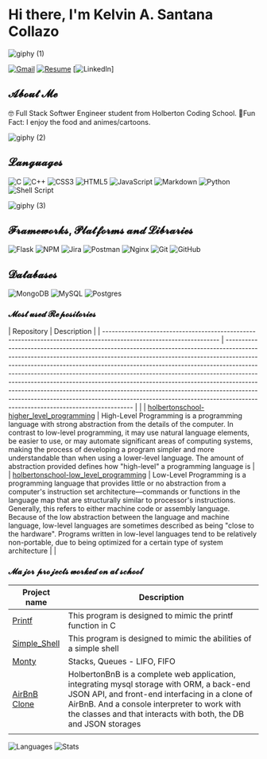 # Hi there, I'm Kelvin A. Santana Collazo

![giphy (1)](https://github.com/santacoll19/santacoll19/assets/134426899/f91a0920-a329-49b4-999c-6795d652a6df)

[![Gmail](https://img.shields.io/badge/Gmail-D14836?style=for-the-badge&logo=gmail&logoColor=white)](mailto:collazokel19@gmail.com)
[![Resume](https://img.shields.io/badge/RESUME-important?style=for-the-badge)](./file:///home/santacoll_/Downloads/Resume%20Kelvin%20A.%20Santana%20Collazo.pdf)
[![LinkedIn](https://img.shields.io/badge/linkedin-%230077B5.svg?style=for-the-badge&logo=linkedin&logoColor=whitehttps://www.linkedin.com/in/kelvin-santana-46538627b/)]

## 𝓐𝓫𝓸𝓾𝓽 𝓜𝓮

:nerd_face: Full Stack Softwer Engineer student from Holberton Coding School.
:dizzy:Fun Fact: I enjoy the food and animes/cartoons.

![giphy (2)](https://github.com/santacoll19/santacoll19/assets/134426899/d8812974-4ad7-4340-a821-cba80ab85896)

## 𝓛𝓪𝓷𝓰𝓾𝓪𝓰𝓮𝓼

![C](https://img.shields.io/badge/c-%2300599C.svg?style=for-the-badge&logo=c&logoColor=white)
![C++](https://img.shields.io/badge/c++-%2300599C.svg?style=for-the-badge&logo=c%2B%2B&logoColor=white)
![CSS3](https://img.shields.io/badge/css3-%231572B6.svg?style=for-the-badge&logo=css3&logoColor=white)
![HTML5](https://img.shields.io/badge/html5-%23E34F26.svg?style=for-the-badge&logo=html5&logoColor=white)
![JavaScript](https://img.shields.io/badge/javascript-%23323330.svg?style=for-the-badge&logo=javascript&logoColor=%23F7DF1E)
![Markdown](https://img.shields.io/badge/markdown-%23000000.svg?style=for-the-badge&logo=markdown&logoColor=white)
![Python](https://img.shields.io/badge/python-3670A0?style=for-the-badge&logo=python&logoColor=ffdd54)
![Shell Script](https://img.shields.io/badge/shell_script-%23121011.svg?style=for-the-badge&logo=gnu-bash&logoColor=white)

![giphy (3)](https://github.com/santacoll19/santacoll19/assets/134426899/cfc5bd41-557b-41e2-a880-743f0334611b)

## 𝓕𝓻𝓪𝓶𝓮𝔀𝓸𝓻𝓴𝓼, 𝓟𝓵𝓪𝓽𝓯𝓸𝓻𝓶𝓼 𝓪𝓷𝓭 𝓛𝓲𝓫𝓻𝓪𝓻𝓲𝓮𝓼

![Flask](https://img.shields.io/badge/flask-%23000.svg?style=for-the-badge&logo=flask&logoColor=white)
![NPM](https://img.shields.io/badge/NPM-%23000000.svg?style=for-the-badge&logo=npm&logoColor=white)
![Jira](https://img.shields.io/badge/jira-%230A0FFF.svg?style=for-the-badge&logo=jira&logoColor=white)
![Postman](https://img.shields.io/badge/Postman-FF6C37?style=for-the-badge&logo=postman&logoColor=white)
![Nginx](https://img.shields.io/badge/nginx-%23009639.svg?style=for-the-badge&logo=nginx&logoColor=white)
![Git](https://img.shields.io/badge/git-%23F05033.svg?style=for-the-badge&logo=git&logoColor=white)
![GitHub](https://img.shields.io/badge/github-%23121011.svg?style=for-the-badge&logo=github&logoColor=white)

## 𝓓𝓪𝓽𝓪𝓫𝓪𝓼𝓮𝓼

![MongoDB](https://img.shields.io/badge/MongoDB-%234ea94b.svg?style=for-the-badge&logo=mongodb&logoColor=white)
![MySQL](https://img.shields.io/badge/mysql-%2300f.svg?style=for-the-badge&logo=mysql&logoColor=white)
![Postgres](https://img.shields.io/badge/postgres-%23316192.svg?style=for-the-badge&logo=postgresql&logoColor=white)

### 𝓜𝓸𝓼𝓽 𝓾𝓼𝓮𝓭 𝓡𝓮𝓹𝓸𝓼𝓲𝓽𝓸𝓻𝓲𝓮𝓼

| Repository | Description |
| ------------------------------------------------------------------------------------------------------------------ | ------------------------------------------------------------------------------------------------------------------------------------------------------------------------------------------------------------------------------------------------------------------------------------------------------------------------------------------------------------------------------------------------------------------------------------------------------------------------------------------------------------------------------------------------------------------------------------------------------------------- | |
| [holbertonschool-higher_level_programming](https://github.com/santacoll19/holbertonschool-low_level_programming) | High-Level Programming is a programming language with strong abstraction from the details of the computer. In contrast to low-level programming, it may use natural language elements, be easier to use, or may automate significant areas of computing systems, making the process of developing a program simpler and more understandable than when using a lower-level language. The amount of abstraction provided defines how "high-level" a programming language is |
| [holbertonschool-low_level_programming](https://github.com/santacoll19/holbertonschool-low_level_programming) | Low-Level Programming is a programming language that provides little or no abstraction from a computer's instruction set architecture—commands or functions in the language map that are structurally similar to processor's instructions. Generally, this refers to either machine code or assembly language. Because of the low abstraction between the language and machine language, low-level languages are sometimes described as being "close to the hardware". Programs written in low-level languages tend to be relatively non-portable, due to being optimized for a certain type of system architecture |
|

### 𝓜𝓪𝓳𝓸𝓻 𝓹𝓻𝓸𝓳𝓮𝓬𝓽𝓼 𝔀𝓸𝓻𝓴𝓮𝓭 𝓸𝓷 𝓪𝓽 𝓼𝓬𝓱𝓸𝓸𝓵

| Project name                                                                      | Description                                                                                                                                                                                                                                                    |
| --------------------------------------------------------------------------------- | -------------------------------------------------------------------------------------------------------------------------------------------------------------------------------------------------------------------------------------------------------------- |
| [Printf](https://github.com/santacoll19/holbertonschool-printf)                   | This program is designed to mimic the printf function in C                                                                                                                                                                                                     |
| [Simple_Shell](https://github.com/JRMC-PR/holbertonschool-simple_shell)           | This program is designed to mimic the abilities of a simple shell                                                                                                                                                                                              |
| [Monty](https://github.com/ThatFireBoi/holbertonschool-monty)                     | Stacks, Queues - LIFO, FIFO                                                                                                                                                                                                                                    |
| [AirBnB Clone](https://github.com/nataliagrivera/holbertonschool-AirBnB_clone_v4) | HolbertonBnB is a complete web application, integrating mysql storage with ORM, a back-end JSON API, and front-end interfacing in a clone of AirBnB. And a console interpreter to work with the classes and that interacts with both, the DB and JSON storages |
|                                                                                   |

![Languages](https://github-readme-stats.vercel.app/api/top-langs?username=jhonaRiver&show_icons=true&locale=en&layout=compact&theme=radical)
![Stats](https://github-readme-stats.vercel.app/api?username=santacoll19&show_icons=true&theme=radical)
